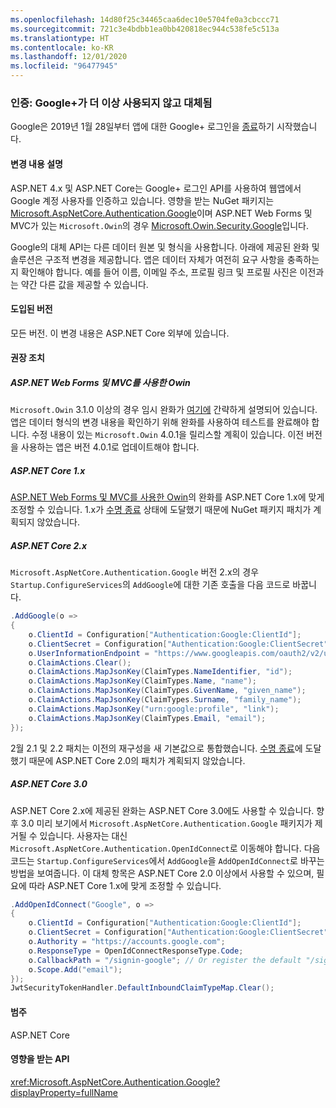 ```yaml
---
ms.openlocfilehash: 14d80f25c34465caa6dec10e5704fe0a3cbccc71
ms.sourcegitcommit: 721c3e4bdbb1ea0bb420818ec944c538fe5c513a
ms.translationtype: HT
ms.contentlocale: ko-KR
ms.lasthandoff: 12/01/2020
ms.locfileid: "96477945"
---
```

### <a name="authentication-google-deprecated-and-replaced"></a>인증: Google+가 더 이상 사용되지 않고 대체됨

Google은 2019년 1월 28일부터 앱에 대한 Google+ 로그인을 [종료](https://developers.google.com/+/api-shutdown)하기 시작했습니다.

#### <a name="change-description"></a>변경 내용 설명

ASP.NET 4.x 및 ASP.NET Core는 Google+ 로그인 API를 사용하여 웹앱에서 Google 계정 사용자를 인증하고 있습니다. 영향을 받는 NuGet 패키지는 [Microsoft.AspNetCore.Authentication.Google](https://www.nuget.org/packages/Microsoft.AspNetCore.Authentication.Google/)이며 ASP.NET Web Forms 및 MVC가 있는 `Microsoft.Owin`의 경우 [Microsoft.Owin.Security.Google](https://www.nuget.org/packages/Microsoft.Owin.Security.Google/)입니다.

Google의 대체 API는 다른 데이터 원본 및 형식을 사용합니다. 아래에 제공된 완화 및 솔루션은 구조적 변경을 제공합니다. 앱은 데이터 자체가 여전히 요구 사항을 충족하는지 확인해야 합니다. 예를 들어 이름, 이메일 주소, 프로필 링크 및 프로필 사진은 이전과는 약간 다른 값을 제공할 수 있습니다.

#### <a name="version-introduced"></a>도입된 버전

모든 버전. 이 변경 내용은 ASP.NET Core 외부에 있습니다.

#### <a name="recommended-action"></a>권장 조치

##### <a name="owin-with-aspnet-web-forms-and-mvc"></a>ASP.NET Web Forms 및 MVC를 사용한 Owin

`Microsoft.Owin` 3.1.0 이상의 경우 임시 완화가 [여기에](https://github.com/aspnet/AspNetKatana/issues/251#issuecomment-449587635) 간략하게 설명되어 있습니다. 앱은 데이터 형식의 변경 내용을 확인하기 위해 완화를 사용하여 테스트를 완료해야 합니다. 수정 내용이 있는 `Microsoft.Owin` 4.0.1을 릴리스할 계획이 있습니다. 이전 버전을 사용하는 앱은 버전 4.0.1로 업데이트해야 합니다.

##### <a name="aspnet-core-1x"></a>ASP.NET Core 1.x

[ASP.NET Web Forms 및 MVC를 사용한 Owin](#owin-with-aspnet-web-forms-and-mvc)의 완화를 ASP.NET Core 1.x에 맞게 조정할 수 있습니다. 1\.x가 [수명 종료](https://dotnet.microsoft.com/platform/support-policy) 상태에 도달했기 때문에 NuGet 패키지 패치가 계획되지 않았습니다.

##### <a name="aspnet-core-2x"></a>ASP.NET Core 2.x

`Microsoft.AspNetCore.Authentication.Google` 버전 2.x의 경우 `Startup.ConfigureServices`의 `AddGoogle`에 대한 기존 호출을 다음 코드로 바꿉니다.

```csharp
.AddGoogle(o =>
{
    o.ClientId = Configuration["Authentication:Google:ClientId"];
    o.ClientSecret = Configuration["Authentication:Google:ClientSecret"];
    o.UserInformationEndpoint = "https://www.googleapis.com/oauth2/v2/userinfo";
    o.ClaimActions.Clear();
    o.ClaimActions.MapJsonKey(ClaimTypes.NameIdentifier, "id");
    o.ClaimActions.MapJsonKey(ClaimTypes.Name, "name");
    o.ClaimActions.MapJsonKey(ClaimTypes.GivenName, "given_name");
    o.ClaimActions.MapJsonKey(ClaimTypes.Surname, "family_name");
    o.ClaimActions.MapJsonKey("urn:google:profile", "link");
    o.ClaimActions.MapJsonKey(ClaimTypes.Email, "email");
});
```

2월 2.1 및 2.2 패치는 이전의 재구성을 새 기본값으로 통합했습니다. [수명 종료](https://dotnet.microsoft.com/platform/support-policy)에 도달했기 때문에 ASP.NET Core 2.0의 패치가 계획되지 않았습니다.

##### <a name="aspnet-core-30"></a>ASP.NET Core 3.0

ASP.NET Core 2.x에 제공된 완화는 ASP.NET Core 3.0에도 사용할 수 있습니다. 향후 3.0 미리 보기에서 `Microsoft.AspNetCore.Authentication.Google` 패키지가 제거될 수 있습니다. 사용자는 대신 `Microsoft.AspNetCore.Authentication.OpenIdConnect`로 이동해야 합니다. 다음 코드는 `Startup.ConfigureServices`에서 `AddGoogle`을 `AddOpenIdConnect`로 바꾸는 방법을 보여줍니다. 이 대체 항목은 ASP.NET Core 2.0 이상에서 사용할 수 있으며, 필요에 따라 ASP.NET Core 1.x에 맞게 조정할 수 있습니다.

```csharp
.AddOpenIdConnect("Google", o =>
{
    o.ClientId = Configuration["Authentication:Google:ClientId"];
    o.ClientSecret = Configuration["Authentication:Google:ClientSecret"];
    o.Authority = "https://accounts.google.com";
    o.ResponseType = OpenIdConnectResponseType.Code;
    o.CallbackPath = "/signin-google"; // Or register the default "/signin-oidc"
    o.Scope.Add("email");
});
JwtSecurityTokenHandler.DefaultInboundClaimTypeMap.Clear();
```

#### <a name="category"></a>범주

ASP.NET Core

#### <a name="affected-apis"></a>영향을 받는 API

<xref:Microsoft.AspNetCore.Authentication.Google?displayProperty=fullName>

<!-- 

#### Affected APIs

`N:Microsoft.AspNetCore.Authentication.Google`

-->
